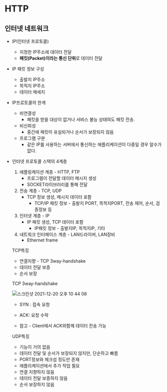 # HTTP

## 인터넷 네트워크

* IP(인터넷 프로토콜)
  * 지정한 IP주소에 데이터 전달
  * **패킷(Packet)이라는 통신 단위**로 데이터 전달

* IP 패킷 정보 구성
  * 출발지 IP주소
  * 목적지 IP주소
  * 데이터 메세지
* IP프로토콜의 한계
  * 비연결성
    * 패킷을 받을 대상이 없거나 서비스 불능 상태여도 패킷 전송.
  * 비신뢰성
    * 중간에 패킷이 유실되거나 순서가 보장되지 않음
  * 프로그램 구분
    * 같은 IP를 사용하는 서버에서 통신하는 애플리케이션이 다중일 경우 알수가 없다.

* 인터넷 프로토콜 스택의 4계층

  1. 애플링케이션 계층 - HTTP, FTP
     * 프로그램이 전달할 데이터 메시지 생성
     * SOCKET라이브러리를 통해 전달
  2. 전송 계층 - TCP, UDP
     * TCP 정보 생성, 메시지 데이터 포함
       * TCP/IP 패킷 정보 - 출발지 PORT, 목적지PORT, 전송 제어, 순서, 검증정보 등
  3. 인터넷 계층 - IP
     * IP 패킷 생성, TCP 데이터 포함
       * IP패킷 정보 - 출발지IP, 목적지IP, 기타
  4. 네트워크 인터페이스 계층 - LAN드라이버, LAN장비
     * Ethernet frame

  TCP특징

  * 연결지향 - TCP 3way-handshake
  * 데이터 전달 보증
  * 순서 보장
    


  TCP 3way-handshake

  ![스크린샷 2021-12-20 오후 10 44 08](https://user-images.githubusercontent.com/58923731/146776545-44192802-d638-42e4-93aa-5e18fd541d91.png) 

  * SYN : 접속 요청

  * ACK: 요청 수락

  * 참고 - Client에서 ACK와함께 데이터 전송 가능

    

  UDP특징

  * 기능이 거의 없음
  * 데이터 전달 및 순서가 보장되지 않지만, 단순하고 빠름
  * PORT정보와 체크섬 정도만 존재
  * 애플리케이션에서 추가 작업 필요
  * 연결 지향하지 않음
  * 데이터 전달 보증하지 않음
  * 순서 보장하지 않음 

  

